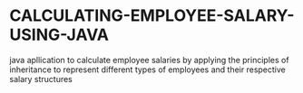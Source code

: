 # CALCULATING-EMPLOYEE-SALARY-USING-JAVA
java apllication to calculate employee salaries by applying the principles of inheritance to represent different types of employees and their respective salary structures
